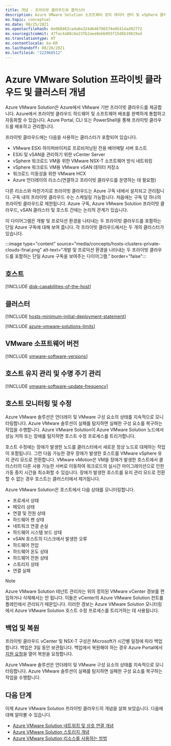 ```yaml
---
title: 개념 - 프라이빗 클라우드와 클러스터
description: Azure VMware Solution 소프트웨어 정의 데이터 센터 및 vSphere 클러스터의 주요 기능에 대해 알아봅니다.
ms.topic: conceptual
ms.date: 08/25/2021
ms.openlocfilehash: 6e068462cada0a324d646766574e05414ad92772
ms.sourcegitcommit: 47fac4a88c6e23fb2aee8ebb093f15d8b19819ad
ms.translationtype: HT
ms.contentlocale: ko-KR
ms.lasthandoff: 08/26/2021
ms.locfileid: "122968512"
---
```

#  <a name="azure-vmware-solution-private-cloud-and-cluster-concepts"></a>Azure VMware Solution 프라이빗 클라우드 및 클러스터 개념

Azure VMware Solution은 Azure에서 VMware 기반 프라이빗 클라우드를 제공합니다. Azure에서 프라이빗 클라우드 하드웨어 및 소프트웨어 배포를 완벽하게 통합하고 자동화할 수 있습니다. Azure Portal, CLI 또는 PowerShell을 통해 프라이빗 클라우드를 배포하고 관리합니다.  

프라이빗 클라우드에는 다음을 사용하는 클러스터가 포함되어 있습니다.

- VMware ESXi 하이퍼바이저로 프로비저닝된 전용 베어메탈 서버 호스트 
- ESXi 및 vSAN을 관리하기 위한 vCenter Server 
- vSphere 워크로드 VM을 위한 VMware NSX-T 소프트웨어 방식 네트워킹  
- vSphere 워크로드 VM용 VMware vSAN 데이터 저장소  
- 워크로드 이동성을 위한 VMware HCX  
- Azure 언더레이의 리소스(연결하고 프라이빗 클라우드를 운영하는 데 필요함)

다른 리소스와 마찬가지로 프라이빗 클라우드는 Azure 구독 내에서 설치되고 관리됩니다. 구독 내의 프라이빗 클라우드 수는 스케일링 가능합니다. 처음에는 구독 당 하나의 프라이빗 클라우드로 제한됩니다.  Azure 구독, Azure VMware Solution 프라이빗 클라우드, vSAN 클러스터 및 호스트 간에는 논리적 관계가 있습니다. 

이 다이어그램은 개발 및 프로덕션 환경을 나타내는 두 프라이빗 클라우드를 포함하는 단일 Azure 구독에 대해 보여 줍니다. 각 프라이빗 클라우드에서는 두 개의 클러스터가 있습니다. 

:::image type="content" source="media/concepts/hosts-clusters-private-clouds-final.png" alt-text="개발 및 프로덕션 환경을 나타내는 두 프라이빗 클라우드를 포함하는 단일 Azure 구독을 보여주는 다이어그램." border="false":::

## <a name="hosts"></a>호스트

[!INCLUDE [disk-capabilities-of-the-host](includes/disk-capabilities-of-the-host.md)]

## <a name="clusters"></a>클러스터

[!INCLUDE [hosts-minimum-initial-deployment-statement](includes/hosts-minimum-initial-deployment-statement.md)]

[!INCLUDE [azure-vmware-solutions-limits](includes/azure-vmware-solutions-limits.md)]

## <a name="vmware-software-versions"></a>VMware 소프트웨어 버전

[!INCLUDE [vmware-software-versions](includes/vmware-software-versions.md)]

## <a name="host-maintenance-and-lifecycle-management"></a>호스트 유지 관리 및 수명 주기 관리



[!INCLUDE [vmware-software-update-frequency](includes/vmware-software-update-frequency.md)]

## <a name="host-monitoring-and-remediation"></a>호스트 모니터링 및 수정

Azure VMware 솔루션은 언더레이 및 VMware 구성 요소의 상태를 지속적으로 모니터링합니다. Azure VMware 솔루션이 실패를 탐지하면 실패한 구성 요소를 복구하는 작업을 수행합니다. Azure VMware Solution이 Azure VMware Solution 노드에서 성능 저하 또는 장애를 탐지하면 호스트 수정 프로세스를 트리거합니다. 

호스트 수정에는 장애가 발생한 노드를 클러스터에서 새로운 정상 노드로 대체하는 작업이 포함됩니다. 그런 다음 가능한 경우 장애가 발생한 호스트를 VMware vSphere 유지 관리 모드로 전환합니다. VMware vMotion은 VM을 장애가 발생한 호스트에서 클러스터의 다른 사용 가능한 서버로 이동하여 워크로드의 실시간 마이그레이션으로 인한 가동 중지 시간을 최소화할 수 있습니다. 장애가 발생한 호스트를 유지 관리 모드로 전환할 수 없는 경우 호스트는 클러스터에서 제거됩니다.

Azure VMware Solution은 호스트에서 다음 상태를 모니터링합니다.  

- 프로세서 상태 
- 메모리 상태 
- 연결 및 전원 상태 
- 하드웨어 팬 상태 
- 네트워크 연결 손실 
- 하드웨어 시스템 보드 상태 
- vSAN 호스트의 디스크에서 발생한 오류 
- 하드웨어 전압 
- 하드웨어 온도 상태 
- 하드웨어 전원 상태 
- 스토리지 상태 
- 연결 실패 

> [!NOTE]
> Azure VMware Solution 테넌트 관리자는 위의 정의된 VMware vCenter 경보를 편집하거나 삭제해서는 안 됩니다. 이들은 vCenter의 Azure VMware Solution 컨트롤 플레인에서 관리되기 때문입니다. 이러한 경보는 Azure VMware Solution 모니터링에서 Azure VMware Solution 호스트 수정 프로세스를 트리거하는 데 사용됩니다.

## <a name="backup-and-restoration"></a>백업 및 복원

프라이빗 클라우드 vCenter 및 NSX-T 구성은 Microsoft가 시간별 일정에 따라 백업합니다.  백업은 3일 동안 보관됩니다. 백업에서 복원해야 하는 경우 Azure Portal에서 [지원 요청](https://rc.portal.azure.com/#create/Microsoft.Support)을 열어 복원을 요청합니다.

Azure VMware 솔루션은 언더레이 및 VMware 구성 요소의 상태를 지속적으로 모니터링합니다. Azure VMware 솔루션이 실패를 탐지하면 실패한 구성 요소를 복구하는 작업을 수행합니다.

## <a name="next-steps"></a>다음 단계

이제 Azure VMware Solution 프라이빗 클라우드의 개념을 살펴 보았습니다. 다음에 대해 알아볼 수 있습니다. 

- [Azure VMware Solution 네트워킹 및 상호 연결 개념](concepts-networking.md)
- [Azure VMware Solution 스토리지 개념](concepts-storage.md)
- [Azure VMware Solution 리소스를 사용하는 방법](deploy-azure-vmware-solution.md#register-the-microsoftavs-resource-provider)

<!-- LINKS - internal -->
[concepts-networking]: ./concepts-networking.md

<!-- LINKS - external-->
[VCSA versions]: https://kb.vmware.com/s/article/2143838
[ESXi versions]: https://kb.vmware.com/s/article/2143832
[vSAN versions]: https://kb.vmware.com/s/article/2150753

